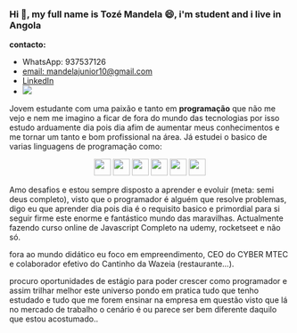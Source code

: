 ### Hi 👋, my full name is Tozé Mandela 😄, i'm student and i live in Angola 

<strong> contacto: </strong>
<ul>
<li>WhatsApp: 937537126</li>
<li><a href="https://mail.google.com/mail/u/0/?tab=rm&ogbl#inbox">email: mandelajunior10@gmail.com</a></li>
<li><a href="https://www.linkedin.com/in/toz%C3%A9-mandela-4a44b521b/"><i class="devicon-linkedin-plain colored"></i>LinkedIn </a></li>
<li><a href="https://www.youtube.com/channel/UCLcq0i3AEvTCHxwyyD8fbIQ" target="_blank"><img src="https://img.shields.io/badge/YouTube-FF0000?style=for-the-badge&logo=youtube&logoColor=white" target="_blank"></a></li>
</ul>

<p>Jovem estudante com uma paixão e tanto em <strong>programação</strong> que não me vejo e nem me imagino a ficar de fora do mundo das tecnologias por isso estudo arduamente dia pois dia afim de aumentar meus conhecimentos e me tornar um tanto e bom profissional na área. Já estudei o basico de varias linguagens de programação como:</p>

<div style="text-align: center;">
<img src="https://cdn.jsdelivr.net/gh/devicons/devicon/icons/c/c-original.svg" width="30"/>
<img src="https://cdn.jsdelivr.net/gh/devicons/devicon/icons/java/java-original-wordmark.svg" width="30"/>
<img src="https://cdn.jsdelivr.net/gh/devicons/devicon/icons/python/python-original-wordmark.svg" width="30"/>
<img src="https://cdn.jsdelivr.net/gh/devicons/devicon/icons/javascript/javascript-original.svg" width="30" />
<img src="https://cdn.jsdelivr.net/gh/devicons/devicon/icons/html5/html5-original-wordmark.svg" width="30" /> 
<img src="https://cdn.jsdelivr.net/gh/devicons/devicon/icons/css3/css3-original-wordmark.svg" width="30"/>
</div>

Amo desafios e estou sempre disposto a aprender e evoluir (meta: semi deus completo), visto que o programador é alguém que resolve problemas, digo eu que aprender dia pois dia é o requisito basico e primordial para si seguir firme este enorme e fantástico mundo das maravilhas. Actualmente fazendo curso online de Javascript Completo na udemy, rocketseet e não só.

fora ao mundo didático eu foco em empreendimento, CEO do CYBER MTEC e colaborador efetivo do Cantinho da Wazeia (restaurante…).

procuro oportunidades de estágio para poder crescer como programador e assim trilhar melhor este universo pondo em pratica tudo que tenho estudado e tudo que me forem ensinar na empresa em questão visto que lá no mercado de trabalho o cenário é ou parece ser bem diferente daquilo que estou acostumado..

<!--
**TozeMandela/TozeMandela** is a ✨ _special_ ✨ repository because its `README.md` (this file) appears on your GitHub profile.

Here are some ideas to get you started:

- 🔭 I’m currently working on ...
- 🌱 I’m currently learning ...
- 👯 I’m looking to collaborate on ...
- 🤔 I’m looking for help with ...
- 💬 Ask me about ...
- 📫 How to reach me: ...
-  Pronouns: ...
- ⚡ Fun fact: ...
-->
